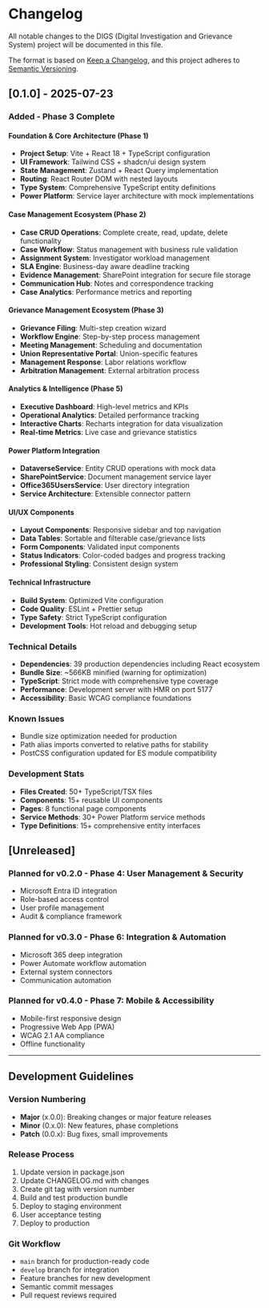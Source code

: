 # Changelog

All notable changes to the DIGS (Digital Investigation and Grievance System) project will be documented in this file.

The format is based on [Keep a Changelog](https://keepachangelog.com/en/1.0.0/),
and this project adheres to [Semantic Versioning](https://semver.org/spec/v2.0.0.html).

## [0.1.0] - 2025-07-23

### Added - Phase 3 Complete

#### Foundation & Core Architecture (Phase 1)
- **Project Setup**: Vite + React 18 + TypeScript configuration
- **UI Framework**: Tailwind CSS + shadcn/ui design system
- **State Management**: Zustand + React Query implementation
- **Routing**: React Router DOM with nested layouts
- **Type System**: Comprehensive TypeScript entity definitions
- **Power Platform**: Service layer architecture with mock implementations

#### Case Management Ecosystem (Phase 2)
- **Case CRUD Operations**: Complete create, read, update, delete functionality
- **Case Workflow**: Status management with business rule validation
- **Assignment System**: Investigator workload management
- **SLA Engine**: Business-day aware deadline tracking
- **Evidence Management**: SharePoint integration for secure file storage
- **Communication Hub**: Notes and correspondence tracking
- **Case Analytics**: Performance metrics and reporting

#### Grievance Management Ecosystem (Phase 3)
- **Grievance Filing**: Multi-step creation wizard
- **Workflow Engine**: Step-by-step process management
- **Meeting Management**: Scheduling and documentation
- **Union Representative Portal**: Union-specific features
- **Management Response**: Labor relations workflow
- **Arbitration Management**: External arbitration process

#### Analytics & Intelligence (Phase 5)
- **Executive Dashboard**: High-level metrics and KPIs
- **Operational Analytics**: Detailed performance tracking
- **Interactive Charts**: Recharts integration for data visualization
- **Real-time Metrics**: Live case and grievance statistics

#### Power Platform Integration
- **DataverseService**: Entity CRUD operations with mock data
- **SharePointService**: Document management service layer
- **Office365UsersService**: User directory integration
- **Service Architecture**: Extensible connector pattern

#### UI/UX Components
- **Layout Components**: Responsive sidebar and top navigation
- **Data Tables**: Sortable and filterable case/grievance lists
- **Form Components**: Validated input components
- **Status Indicators**: Color-coded badges and progress tracking
- **Professional Styling**: Consistent design system

#### Technical Infrastructure
- **Build System**: Optimized Vite configuration
- **Code Quality**: ESLint + Prettier setup
- **Type Safety**: Strict TypeScript configuration
- **Development Tools**: Hot reload and debugging setup

### Technical Details
- **Dependencies**: 39 production dependencies including React ecosystem
- **Bundle Size**: ~566KB minified (warning for optimization)
- **TypeScript**: Strict mode with comprehensive type coverage
- **Performance**: Development server with HMR on port 5177
- **Accessibility**: Basic WCAG compliance foundations

### Known Issues
- Bundle size optimization needed for production
- Path alias imports converted to relative paths for stability
- PostCSS configuration updated for ES module compatibility

### Development Stats
- **Files Created**: 50+ TypeScript/TSX files
- **Components**: 15+ reusable UI components
- **Pages**: 8 functional page components
- **Service Methods**: 30+ Power Platform service methods
- **Type Definitions**: 15+ comprehensive entity interfaces

## [Unreleased]

### Planned for v0.2.0 - Phase 4: User Management & Security
- Microsoft Entra ID integration
- Role-based access control
- User profile management
- Audit & compliance framework

### Planned for v0.3.0 - Phase 6: Integration & Automation
- Microsoft 365 deep integration
- Power Automate workflow automation
- External system connectors
- Communication automation

### Planned for v0.4.0 - Phase 7: Mobile & Accessibility
- Mobile-first responsive design
- Progressive Web App (PWA)
- WCAG 2.1 AA compliance
- Offline functionality

---

## Development Guidelines

### Version Numbering
- **Major** (x.0.0): Breaking changes or major feature releases
- **Minor** (0.x.0): New features, phase completions
- **Patch** (0.0.x): Bug fixes, small improvements

### Release Process
1. Update version in package.json
2. Update CHANGELOG.md with changes
3. Create git tag with version number
4. Build and test production bundle
5. Deploy to staging environment
6. User acceptance testing
7. Deploy to production

### Git Workflow
- `main` branch for production-ready code
- `develop` branch for integration
- Feature branches for new development
- Semantic commit messages
- Pull request reviews required
